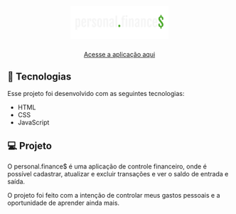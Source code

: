 <h1 align="center">
  <a href="https://matheussalesq.github.io/personal-finances/">
    <img alt="personal.finances" title="personal.finances" src="./assets/logo.png" width="220px" />
  </a>
</h1>

<p align="center">
  <a href="https://matheussalesq.github.io/personal-finances/">Acesse a aplicação aqui</a>
</p>

## 🚀 Tecnologias

Esse projeto foi desenvolvido com as seguintes tecnologias:

- HTML
- CSS
- JavaScript

## 💻 Projeto

O personal.finance$ é uma aplicação de controle financeiro, onde é possível cadastrar, atualizar e excluir transações e ver o saldo de entrada e saída.

O projeto foi feito com a intenção de controlar meus gastos pessoais e a oportunidade de aprender ainda mais.
